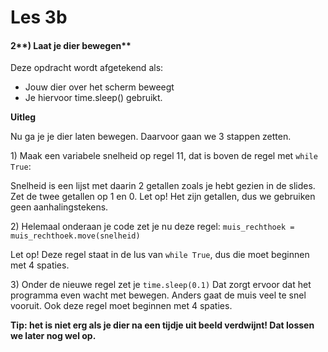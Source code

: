 # Les 3b

#### 2**\) Laat je dier bewegen**

Deze opdracht wordt afgetekend als:

* Jouw dier over het scherm beweegt
* Je hiervoor time.sleep\(\) gebruikt.

**Uitleg**

Nu ga je je dier laten bewegen. Daarvoor gaan we 3 stappen zetten.

1\) Maak een variabele snelheid op regel 11, dat is boven de regel met `while True`:

Snelheid is een lijst met daarin 2 getallen zoals je hebt gezien in de slides. Zet de twee getallen op 1 en 0. Let op! Het zijn getallen, dus we gebruiken geen aanhalingstekens.

2\) Helemaal onderaan je code zet je nu deze regel: `muis_rechthoek = muis_rechthoek.move(snelheid)`

Let op! Deze regel staat in de lus van `while True`, dus die moet beginnen met 4 spaties.

3\) Onder de nieuwe regel zet je `time.sleep(0.1)` Dat zorgt ervoor dat het programma even wacht met bewegen. Anders gaat de muis veel te snel vooruit. Ook deze regel moet beginnen met 4 spaties.

**Tip: het is niet erg als je dier na een tijdje uit beeld verdwijnt! Dat lossen we later nog wel op.**

#### 


